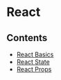 # React

## Contents

- [React Basics](https://github.com/solarsdev/TIL/blob/master/React/react_basics.md)
- [React State](https://github.com/solarsdev/TIL/blob/master/React/react_state.md)
- [React Props](https://github.com/solarsdev/TIL/blob/master/React/react_props.md)
